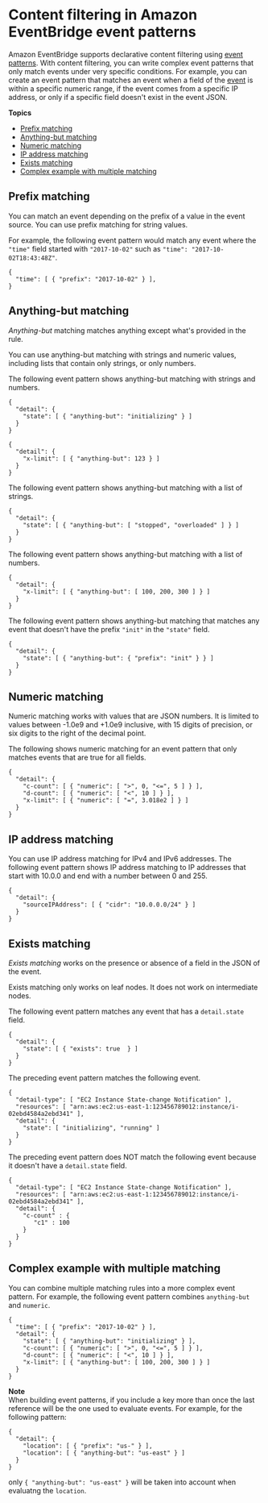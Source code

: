 # Content filtering in Amazon EventBridge event patterns<a name="eb-event-patterns-content-based-filtering"></a>

Amazon EventBridge supports declarative content filtering using [event patterns](eb-event-patterns.md)\. With content filtering, you can write complex event patterns that only match events under very specific conditions\. For example, you can create an event pattern that matches an event when a field of the [event](eb-events.md) is within a specific numeric range, if the event comes from a specific IP address, or only if a specific field doesn't exist in the event JSON\. 

**Topics**
+ [Prefix matching](#eb-filtering-prefix-matching)
+ [Anything\-but matching](#eb-filtering-anything-but)
+ [Numeric matching](#filtering-numeric-matching)
+ [IP address matching](#eb-filtering-ip-matching)
+ [Exists matching](#eb-filtering-exists-matching)
+ [Complex example with multiple matching](#eb-filtering-complex-example)

## Prefix matching<a name="eb-filtering-prefix-matching"></a>

You can match an event depending on the prefix of a value in the event source\. You can use prefix matching for string values\.

For example, the following event pattern would match any event where the `"time"` field started with `"2017-10-02"` such as `"time": "2017-10-02T18:43:48Z"`\. 

```
{
  "time": [ { "prefix": "2017-10-02" } ],
}
```

## Anything\-but matching<a name="eb-filtering-anything-but"></a>

*Anything\-but* matching matches anything except what's provided in the rule\.

You can use anything\-but matching with strings and numeric values, including lists that contain only strings, or only numbers\.

The following event pattern shows anything\-but matching with strings and numbers\.

```
{
  "detail": {
    "state": [ { "anything-but": "initializing" } ]
  }
}

{
  "detail": {
    "x-limit": [ { "anything-but": 123 } ]
  }
}
```

The following event pattern shows anything\-but matching with a list of strings\.

```
{
  "detail": {
    "state": [ { "anything-but": [ "stopped", "overloaded" ] } ]
  }
}
```

The following event pattern shows anything\-but matching with a list of numbers\.

```
{
  "detail": {
    "x-limit": [ { "anything-but": [ 100, 200, 300 ] } ]
  }
}
```

The following event pattern shows anything\-but matching that matches any event that doesn't have the prefix `"init"` in the `"state"` field\.

```
{
  "detail": {
    "state": [ { "anything-but": { "prefix": "init" } } ]
  }
}
```

## Numeric matching<a name="filtering-numeric-matching"></a>

Numeric matching works with values that are JSON numbers\. It is limited to values between \-1\.0e9 and \+1\.0e9 inclusive, with 15 digits of precision, or six digits to the right of the decimal point\.

The following shows numeric matching for an event pattern that only matches events that are true for all fields\. 

```
{
  "detail": {
    "c-count": [ { "numeric": [ ">", 0, "<=", 5 ] } ],
    "d-count": [ { "numeric": [ "<", 10 ] } ],
    "x-limit": [ { "numeric": [ "=", 3.018e2 ] } ]
  }
}
```

## IP address matching<a name="eb-filtering-ip-matching"></a>

You can use IP address matching for IPv4 and IPv6 addresses\. The following event pattern shows IP address matching to IP addresses that start with 10\.0\.0 and end with a number between 0 and 255\.

```
{
  "detail": {
    "sourceIPAddress": [ { "cidr": "10.0.0.0/24" } ]
  }
}
```

## Exists matching<a name="eb-filtering-exists-matching"></a>

*Exists matching* works on the presence or absence of a field in the JSON of the event\.

Exists matching only works on leaf nodes\. It does not work on intermediate nodes\.

The following event pattern matches any event that has a `detail.state` field\.

```
{
  "detail": {
    "state": [ { "exists": true  } ]
  }
}
```

The preceding event pattern matches the following event\.

```
{
  "detail-type": [ "EC2 Instance State-change Notification" ],
  "resources": [ "arn:aws:ec2:us-east-1:123456789012:instance/i-02ebd4584a2ebd341" ],
  "detail": {
    "state": [ "initializing", "running" ]
  }
}
```

The preceding event pattern does NOT match the following event because it doesn't have a `detail.state` field\.

```
{
  "detail-type": [ "EC2 Instance State-change Notification" ],
  "resources": [ "arn:aws:ec2:us-east-1:123456789012:instance/i-02ebd4584a2ebd341" ],
  "detail": {
    "c-count" : {
       "c1" : 100
    }
  }
}
```

## Complex example with multiple matching<a name="eb-filtering-complex-example"></a>

You can combine multiple matching rules into a more complex event pattern\. For example, the following event pattern combines `anything-but` and `numeric`\.

```
{
  "time": [ { "prefix": "2017-10-02" } ],
  "detail": {
    "state": [ { "anything-but": "initializing" } ],
    "c-count": [ { "numeric": [ ">", 0, "<=", 5 ] } ],
    "d-count": [ { "numeric": [ "<", 10 ] } ],
    "x-limit": [ { "anything-but": [ 100, 200, 300 ] } ]
  }
}
```

**Note**  
When building event patterns, if you include a key more than once the last reference will be the one used to evaluate events\. For example, for the following pattern:  

```
{
  "detail": {
    "location": [ { "prefix": "us-" } ],
    "location": [ { "anything-but": "us-east" } ]
  }
}
```
only `{ "anything-but": "us-east" }` will be taken into account when evaluatng the `location`\.